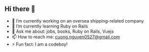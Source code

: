 ## Hi there 👋

- 🔭 I’m currently working on an oversea shipping-related company
- 🌱 I’m currently learning Ruby on Rails
- 💬 Ask me about: jobs, books, Ruby on Rails, Vuejs
- 📫 How to reach me: cuong.nguyen0527@gmail.com
- ⚡ Fun fact: I am a codeboy!

